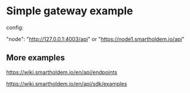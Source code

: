 # Simple gateway example


config:

"node": "http://127.0.0.1:4003/api" or "https://node1.smartholdem.io/api"


## More examples

https://wiki.smartholdem.io/en/api/endpoints

https://wiki.smartholdem.io/en/api/sdk/examples
